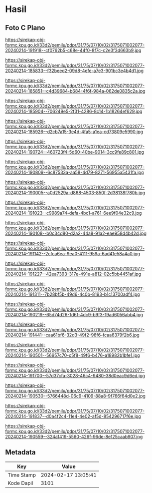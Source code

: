 # Hasil

## Foto C Plano

https://sirekap-obj-formc.kpu.go.id/33d2/pemilu/pdpr/31/75/07/10/02/3175071002077-20240214-191918--cf0762b5-c68e-44f0-8f7c-c2e3f3d663b9.jpg

https://sirekap-obj-formc.kpu.go.id/33d2/pemilu/pdpr/31/75/07/10/02/3175071002077-20240214-185833--f32beed2-09d8-4efe-a7e3-901bc3e4b4d1.jpg

https://sirekap-obj-formc.kpu.go.id/33d2/pemilu/pdpr/31/75/07/10/02/3175071002077-20240214-185851--c4d39684-b684-4f6f-984a-062de0835c2a.jpg

https://sirekap-obj-formc.kpu.go.id/33d2/pemilu/pdpr/31/75/07/10/02/3175071002077-20240214-185904--706249e5-2f31-4286-8c14-1b18264ef629.jpg

https://sirekap-obj-formc.kpu.go.id/33d2/pemilu/pdpr/31/75/07/10/02/3175071002077-20240214-185926--d2cb7a15-3e4d-4fa5-a1ea-cd73809e5990.jpg

https://sirekap-obj-formc.kpu.go.id/33d2/pemilu/pdpr/31/75/07/10/02/3175071002077-20240214-190724--460723f4-5d60-40be-9014-3cc9fe89c801.jpg

https://sirekap-obj-formc.kpu.go.id/33d2/pemilu/pdpr/31/75/07/10/02/3175071002077-20240214-190809--6c87533a-aa58-4d79-8271-56955a5431fa.jpg

https://sirekap-obj-formc.kpu.go.id/33d2/pemilu/pdpr/31/75/07/10/02/3175071002077-20240214-190005--a0d2529a-d868-4503-850f-2d38138f780b.jpg

https://sirekap-obj-formc.kpu.go.id/33d2/pemilu/pdpr/31/75/07/10/02/3175071002077-20240214-191023--c9989a74-defa-4bc1-a761-6ee9f04e32c9.jpg

https://sirekap-obj-formc.kpu.go.id/33d2/pemilu/pdpr/31/75/07/10/02/3175071002077-20240214-190108--b0c34d80-d2a2-44a8-91a2-eae958d4b42d.jpg

https://sirekap-obj-formc.kpu.go.id/33d2/pemilu/pdpr/31/75/07/10/02/3175071002077-20240214-191142--2cfca6ea-9ea0-4111-959a-6ad41e58a4a0.jpg

https://sirekap-obj-formc.kpu.go.id/33d2/pemilu/pdpr/31/75/07/10/02/3175071002077-20240214-191227--42ea7393-317e-491e-a812-02c5bb4451af.jpg

https://sirekap-obj-formc.kpu.go.id/33d2/pemilu/pdpr/31/75/07/10/02/3175071002077-20240214-191311--7b28bf5b-49d6-4c0b-8193-b1c13700adf4.jpg

https://sirekap-obj-formc.kpu.go.id/33d2/pemilu/pdpr/31/75/07/10/02/3175071002077-20240214-190219--65d74d26-1d6f-4dc9-b9f3-19ad6056abb4.jpg

https://sirekap-obj-formc.kpu.go.id/33d2/pemilu/pdpr/31/75/07/10/02/3175071002077-20240214-191441--caa61bf6-32d3-49f2-96f6-fcaa6379f2b6.jpg

https://sirekap-obj-formc.kpu.go.id/33d2/pemilu/pdpr/31/75/07/10/02/3175071002077-20240214-190501--56957c70-c5f8-49f6-b476-a18982b1bfe1.jpg

https://sirekap-obj-formc.kpu.go.id/33d2/pemilu/pdpr/31/75/07/10/02/3175071002077-20240214-191700--57d37cfa-3028-46c4-9480-38d0eac9d6ed.jpg

https://sirekap-obj-formc.kpu.go.id/33d2/pemilu/pdpr/31/75/07/10/02/3175071002077-20240214-190530--5766448d-06c9-4109-88a8-9f766f64d0e2.jpg

https://sirekap-obj-formc.kpu.go.id/33d2/pemilu/pdpr/31/75/07/10/02/3175071002077-20240214-191837--d0a4f2c4-11e4-4e02-af5d-854296717f6e.jpg

https://sirekap-obj-formc.kpu.go.id/33d2/pemilu/pdpr/31/75/07/10/02/3175071002077-20240214-190559--324a1419-5560-426f-96de-8e125caab907.jpg


## Metadata

| Key        | Value               |
| ---------- | ------------------- |
| Time Stamp | 2024-02-17 13:05:41 |
| Kode Dapil | 3101                |



